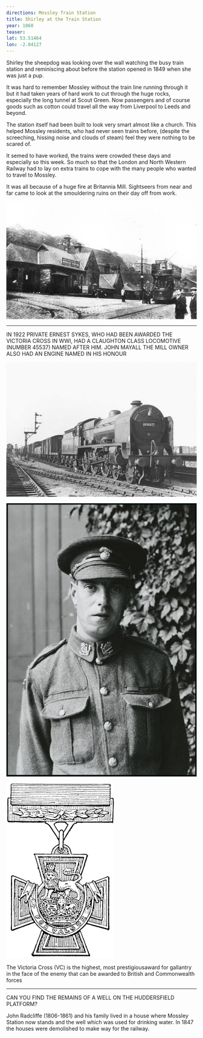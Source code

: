 ```yaml
---
directions: Mossley Train Station
title: Shirley at the Train Station
year: 1860
teaser:
lat: 53.51464
lon: -2.04127
---
```

Shirley the sheepdog was looking over the wall watching the busy train station and reminiscing about before the station opened in 1849 when she was just a pup.

It was hard to remember Mossley without the train line running through it but it had taken years of hard work to cut through the huge rocks, especially the long tunnel at Scout Green. Now passengers and of course goods such as cotton could travel all the way from Liverpool to Leeds and beyond.

The station itself had been built to look very smart almost like a church. This helped Mossley residents, who had never seen trains before, (despite the screeching, hissing noise and clouds of steam) feel they were nothing to be scared of.

It semed to have worked, the trains were crowded these days and especially so this week. So much so that the London and North Western Railway had to lay on extra trains to cope with the many people who wanted to travel to Mossley.

It was all because of a huge fire at Britannia Mill. Sightseers from near and far came to look at the smouldering ruins on their day off from work.

![](images/stops/dog/Trail_Dog_7.png)

---

IN 1922 PRIVATE ERNEST SYKES, WHO HAD BEEN AWARDED THE VICTORIA CROSS IN WWI, HAD A CLAUGHTON CLASS LOCOMOTIVE (NUMBER 45537) NAMED AFTER HIM. JOHN 	MAYALL THE MILL OWNER ALSO HAD AN ENGINE NAMED IN HIS HONOUR

![](/images/stops/dog/Trail_Dog_7b.png)

![](/images/stops/dog/Trail_Dog_7c.png)

![](/images/stops/dog/Trail_Dog_7d.png)

The Victoria Cross (VC) is the highest, most prestigiousaward for gallantry in the face of the enemy that can be awarded to British and Commonwealth forces

---

CAN YOU FIND THE REMAINS OF A WELL ON THE HUDDERSFIELD PLATFORM?

John Radcliffe (1806-1861) and his family lived in a house where Mossley Station now stands and the well which was used for drinking water. In 1847 the houses were demolished to make way for the railway.
